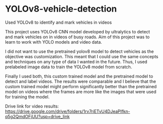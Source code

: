 # YOLOv8-vehicle-detection
Used YOLOv8 to identify and mark vehicles in videos

This project uses YOLOv8 CNN model developed by ultralytics to detect and mark
vehicles on in videos of busy roads. Aim of this project was to learn to work
with YOLO models and video data.

I did not want to use the pretrained yolov8 model to detect vehicles as the objective was
customization. This meant that I could use the same concepts and techniques on any type
of data I wanted in the future. Thus, I used prelabeled image data to train the YOLOv8 model
from scratch.

Finally I used both, this custom trained model and the pretrained model to detect and label
videos. The results were comparable and I believe that the custom trained model might perform 
significantly better than the pretrained model on videos where the frames are more like the 
images that were used for training the model.

Drive link for video results: https://drive.google.com/drive/folders/1rv7riETvU4DJeaPIfkn-q5g2QmdOFjUU?usp=drive_link
